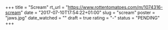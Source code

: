 +++
title = "Scream"
rt_url = "https://www.rottentomatoes.com/m/1074316-scream"
date = "2017-07-10T17:54:22+01:00"
slug = "scream"
poster = "jaws.jpg"
date_watched = ""
draft = true
rating = "-"
status = "PENDING"
+++